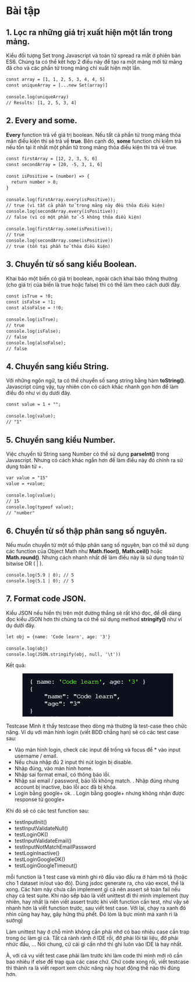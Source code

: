 # Bài tập

<!-- https://codelearn.io/sharing/7-meo-va-thu-thuat-trong-javascript -->

## 1. Lọc ra những giá trị xuất hiện một lần trong mảng.
Kiểu đối tượng Set trong Javascript và toán tử spread ra mắt ở phiên bản ES6. Chúng ta có thể kết hợp 2 điều này để tạo ra một mảng mới từ mảng đã cho và các phần tử trong mảng chỉ xuất hiện một lần.
```
const array = [1, 1, 2, 5, 3, 4, 4, 5]
const uniqueArray = [...new Set(array)]

console.log(uniqueArray)
// Results: [1, 2, 5, 3, 4]
```
## 2. Every and some.
**Every** function trả về giá trị boolean. Nếu tất cả phần tử trong mảng thỏa mãn điều kiện thì sẽ trả về **true**. Bên cạnh đó, **some** function chỉ kiểm trả nếu tồn tại ít nhất một phần tử trong mảng thỏa điều kiện thì trả về true.
```
const firstArray = [12, 2, 3, 5, 6]
const secondArray = [20, -5, 3, 1, 6]

const isPositive = (number) => {
  return number > 0;
}

console.log(firstArray.every(isPositive));
// true (vì tất cả phần tử trong mảng này đều thỏa điều kiện)
console.log(secondArray.every(isPositive));
// false (vì có một phần tử -5 không thỏa điều kiện)

console.log(firstArray.some(isPositive));
// true
console.log(secondArray.some(isPositive))
// true (tồn tại phần tử thỏa điều kiện)
```
## 3. Chuyển từ số sang kiểu Boolean.
Khai báo một biến có giá trị boolean, ngoài cách khai báo thông thường (cho giá trị của biến là true hoặc false) thì có thể làm theo cách dưới đây.
```
const isTrue = !0;
const isFalse = !1;
const alsoFalse = !!0;

console.log(isTrue);
// true
console.log(isFalse);
// false
console.log(alsoFalse);
// false
```
## 4. Chuyển sang kiểu String.
Với những ngôn ngữ, ta có thể chuyển số sang string bằng hàm **toString()**. Javascript cũng vậy, tuy nhiên còn có cách khác nhanh gọn hơn để làm điều đó như ví dụ dưới đây.
```
const value = 1 + "";

console.log(value);
// "1"
```
## 5. Chuyển sang kiểu Number.
Việc chuyển từ String sang Number có thể sử dụng **parseInt()** trong Javascript. Nhưng có cách khác ngắn hơn để làm điều này đó chính ra sử dụng toán tử +.
```
var value = "15"
value = +value;

console.log(value);
// 15
console.log(typeof value);
// "number"
```
## 6. Chuyển từ số thập phân sang số nguyên.
Nếu muốn chuyển từ một số thập phân sang số nguyên, bạn có thể sử dụng các function của Object Math như **Math.floor()**, **Math.ceil()** hoặc **Math.round()**. Nhưng cách nhanh nhất để làm điều này là sử dụng toán tử bitwise OR ( | ).
```
console.log(5.9 | 0); // 5
console.log(5.1 | 0); // 5
```
## 7. Format code JSON.
Kiểu JSON nếu hiển thị trên một đường thẳng sẽ rất khó đọc, để dễ dàng đọc kiểu JSON hơn thì chúng ta có thể sử dụng method **stringify()** như ví dụ dưới đây.
```
let obj = {name: 'Code learn', age: '3'}

console.log(obj)
console.log(JSON.stringify(obj, null, '\t'))
```
Kết quả:

<p align="center">
    <img alt="Ảnh content" src="./images/format-json.png" />
</p>

<!-- https://codelearn.io/sharing/7-meo-va-thu-thuat-trong-javascript -->

Testcase
Mình ít thấy testcase theo dòng mà thường là test-case theo chức năng. Ví dụ với màn hình login (viết BDD chẳng hạn) sẽ có các test case sau:

* Vào màn hình login, check các input để trống và focus để * vào input username / email.
* Nếu chưa nhập đủ 2 input thì nút login bị disable.
* Nhập đúng, vào màn hình home.
* Nhập sai format email, có thông báo lỗi.
* Nhập sai email / password, báo lỗi không match.
. Nhập đúng nhưng account bị inactive, báo lỗi acc đã bị khóa.
* Login bằng google+ ok.
. Login bằng google+ nhưng không nhận được response từ google+

Khi đó sẽ có các test function sau:

* testInputInit()
* testInputValidateNull()
* testLoginOK()
* testInputValidateEmail()
* testInputNotMatchEmailPassword
* testLoginInactive()
* testLoginGoogleOK()
* testLoginGoogleTimeout()

mỗi function là 1 test case và mình ghi rõ đầu vào đầu ra ở hàm mô tả (hoặc cho 1 dataset in/out vào đó). Dùng jsdoc generate ra, cho vào excel, thế là xong. Các hàm này chưa cần implement gì cả nên assert sẽ toàn fail nếu chạy cả test suite. Khi nào sếp bảo là viết unittest đi thì mình implement (tuy nhiên, hay nhất là nên viết assert trước khi viết function cần test, như vậy sẽ nhanh hơn là viết function trước, sau viết test case. Với lại, chạy ra xanh đỏ nhìn cũng hay hay, gây hứng thú phết. Đỏ lòm là bực mình mà xanh rì là sướng)

Làm unittest hay ở chỗ mình không cần phải nhớ có bao nhiêu case cần trap trong óc làm gì cả. Tất cả rành rành ở IDE rồi, đỡ phải lôi tài liệu, đỡ phải nhức đầu, … Nói chung, cứ cái gì cần nhớ thì ghi luôn vào IDE là hay nhất.

À, với cả vụ viết test case phải làm trước khi làm code thì mình mới rõ cần bao nhiêu if else để trap qua các case chứ. Chứ code xong rồi, viết testcase thì thành ra là viết report xem chức năng này hoạt động thế nào thì đúng hơn.
